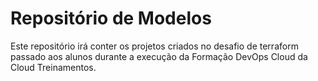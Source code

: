 # Repositório de Modelos
Este repositório irá conter os projetos criados no desafio de terraform passado aos alunos durante a execução da Formação DevOps Cloud da Cloud Treinamentos.

